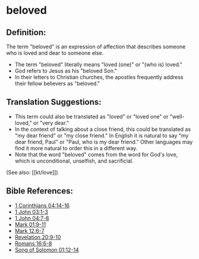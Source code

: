 # beloved #

## Definition: ##

The term "beloved" is an expression of affection that describes someone who is loved and dear to someone else.

* The term "beloved" literally means "loved (one)" or "(who is) loved."
* God refers to Jesus as his "beloved Son."
* In their letters to Christian churches, the apostles frequently address their fellow believers as "beloved."

## Translation Suggestions: ##

* This term could also be translated as "loved" or "loved one" or "well-loved," or "very dear."
* In the context of talking about a close friend, this could be translated as "my dear friend" or "my close friend." In English it is natural to say "my dear friend, Paul" or "Paul, who is my dear friend." Other languages may find it more natural to order this in a different way.
* Note that the word "beloved" comes from the word for God's love, which is unconditional, unselfish, and sacrificial.

(See also: [[kt/love]])

## Bible References: ##

* [1 Corinthians 04:14-16](en/tn/1co/help/04/14)
* [1 John 03:1-3](en/tn/1jn/help/03/01)
* [1 John 04:7-8](en/tn/1jn/help/04/07)
* [Mark 01:9-11](en/tn/mrk/help/01/09)
* [Mark 12:6-7](en/tn/mrk/help/12/06)
* [Revelation 20:9-10](en/tn/rev/help/20/09)
* [Romans 16:6-8](en/tn/rom/help/16/06)
* [Song of Solomon 01:12-14](en/tn/sng/help/01/12)